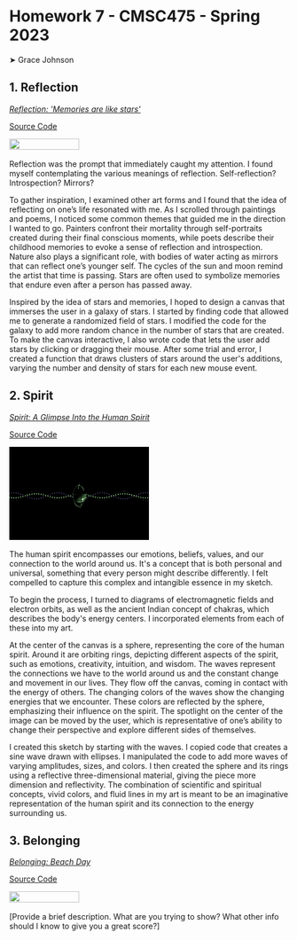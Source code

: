 # Homework 7 - CMSC475 - Spring 2023

➤ Grace Johnson

## 1. Reflection

[*Reflection: 'Memories are like stars'*](https://editor.p5js.org/johnsongc3/sketches/yLJi1tJbk)

[Source Code](./reflection/)

<img src="reflection.gif" width="50%" height="50%"/>

Reflection was the prompt that immediately caught my attention. I found myself contemplating the various meanings of reflection. Self-reflection? Introspection? Mirrors? 

To gather inspiration, I examined other art forms and I found that the idea of reflecting on one’s life resonated with me. As I scrolled through paintings and poems, I noticed some common themes that guided me in the direction I wanted to go. Painters confront their mortality through self-portraits created during their final conscious moments, while poets describe their childhood memories to evoke a sense of reflection and introspection. Nature also plays a significant role, with bodies of water acting as mirrors that can reflect one’s younger self. The cycles of the sun and moon remind the artist that time is passing. Stars are often used to symbolize memories that endure even after a person has passed away.

Inspired by the idea of stars and memories, I hoped to design a canvas that immerses the user in a galaxy of stars. I started by finding code that allowed me to generate a randomized field of stars. I modified the code for the galaxy to add more random chance in the number of stars that are created. To make the canvas interactive, I also wrote code that lets the user add stars by clicking or dragging their mouse. After some trial and error, I created a function that draws clusters of stars around the user's additions, varying the number and density of stars for each new mouse event.


## 2. Spirit

[*Spirit: A Glimpse Into the Human Spirit*](https://editor.p5js.org/johnsongc3/sketches/LCYYBZjwJ)

[Source Code](./spirit/)

<img src="spirit.gif" width="50%" height="50%"/>

The human spirit encompasses our emotions, beliefs, values, and our connection to the world around us. It's a concept that is both personal and universal, something that every person might describe differently. I felt compelled to capture this complex and intangible essence in my sketch. 

To begin the process, I turned to diagrams of electromagnetic fields and electron orbits, as well as the ancient Indian concept of chakras, which describes the body's energy centers. I incorporated elements from each of these into my art.

At the center of the canvas is a sphere, representing the core of the human spirit. Around it are orbiting rings, depicting different aspects of the spirit, such as emotions, creativity, intuition, and wisdom. The waves represent the connections we have to the world around us and the constant change and movement in our lives. They flow off the canvas, coming in contact with the energy of others. The changing colors of the waves show the changing energies that we encounter. These colors are reflected by the sphere, emphasizing their influence on the spirit. The spotlight on the center of the image can be moved by the user, which is representative of one’s ability to change their perspective and explore different sides of themselves.
 
I created this sketch by starting with the waves. I copied code that creates a sine wave drawn with ellipses. I manipulated the code to add more waves of varying amplitudes, sizes, and colors. I then created the sphere and its rings using a reflective three-dimensional material, giving the piece more dimension and reflectivity. The combination of scientific and spiritual concepts, vivid colors, and fluid lines in my art is meant to be an imaginative representation of the human spirit and its connection to the energy surrounding us.


## 3. Belonging

[*Belonging: Beach Day*](https://editor.p5js.org/johnsongc3/sketches/fK997Fjqt)

[Source Code](./belonging/)

<img src="belonging.gif" width="50%" height="50%"/>

[Provide a brief description. What are you trying to show? What other info should I know to give you a great score?]
